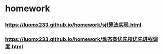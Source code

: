 # homework
### https://luomx233.github.io/homework/sjf算法实现.html
### https://luomx233.github.io/homework/动态高优先权优先进程调度.html
